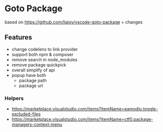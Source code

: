 # Goto Package

based on https://github.com/liajoy/vscode-goto-package + changes

## Features

- change codelens to link provider
- support both npm & composer
- remove search in node_modules
- remove package quickpick
- overall simplify of api
- popup have both
    - package path
    - package url

### Helpers

- https://marketplace.visualstudio.com/items?itemName=eamodio.toggle-excluded-files
- https://marketplace.visualstudio.com/items?itemName=ctf0.package-managers-context-menu
